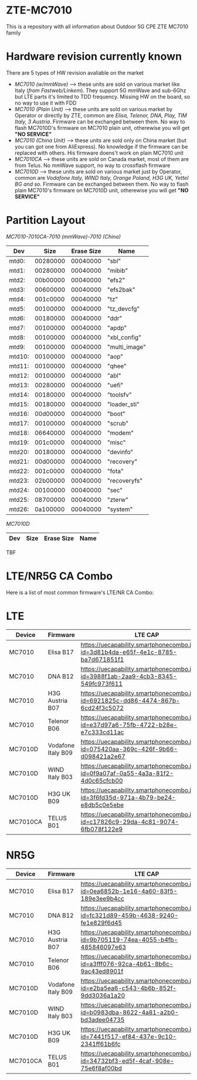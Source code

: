 # ZTE-MC7010
This is a repository with all information about Outdoor 5G CPE ZTE MC7010 family

# Hardware revision currently known
There are 5 types of HW revision avaliable on the market

- *MC7010 (w/mmWave)* --> these units are sold on various market like Italy (*from Fastweb/Linkem*). They support 5G mmWave and sub-6Ghz but LTE parts it's limited to TDD frequency. Missing HW on the board, so no way to use it with FDD
- *MC7010 (Plain Unit)* --> these units are sold on various market by Operator or directly by ZTE, common are *Elisa, Telenor, DNA, Play, TIM Italy, 3 Austria*. Firmware can be exchanged between them. No way to flash MC7010D's firmware on MC7010 plain unit, otherewise you will get  **"NO SERVICE"**
- *MC7010 (China Unit)* --> these units are sold only on China market (but you can got one from AliExpress). No knowledge if the firmware can be replaced with others. His firmware doens't work on plain MC7010 unit
- *MC7010CA* --> these units are sold on Canada market, most of them are from Telus. No mmWave support, no way to crossflash firmware
- *MC7010D* --> these units are sold on various market just by Operator, common are *Vodafone Italy, WIND Italy, Orange Poland, H3G UK, Yettel BG and so*. Firmware can be exchanged between them. No way to flash plain MC7010's firmware on MC7010D unit, otherewise you will get **"NO SERVICE"**

# Partition Layout
*MC7010-7010CA-7010 (mmWave)-7010 (China)*

| Dev    | Size     | Erase Size | Name          |
|--------|----------|------------|---------------|
| mtd0:  | 00280000 | 00040000   | "sbl"         |
| mtd1:  | 00280000 | 00040000   | "mibib"       |
| mtd2:  | 00b00000 | 00040000   | "efs2"        |
| mtd3:  | 00600000 | 00040000   | "efs2bak"     |
| mtd4:  | 001c0000 | 00040000   | "tz"          |
| mtd5:  | 00100000 | 00040000   | "tz_devcfg"   |
| mtd6:  | 00180000 | 00040000   | "ddr"         |
| mtd7:  | 00100000 | 00040000   | "apdp"        |
| mtd8:  | 00100000 | 00040000   | "xbl_config"  |
| mtd9:  | 00100000 | 00040000   | "multi_image" |
| mtd10: | 00100000 | 00040000   | "aop"         |
| mtd11: | 00100000 | 00040000   | "qhee"        |
| mtd12: | 00100000 | 00040000   | "abl"         |
| mtd13: | 00280000 | 00040000   | "uefi"        |
| mtd14: | 00180000 | 00040000   | "toolsfv"     |
| mtd15: | 00180000 | 00040000   | "loader_sti"  |
| mtd16: | 00d00000 | 00040000   | "boot"        |
| mtd17: | 00100000 | 00040000   | "scrub"       |
| mtd18: | 06640000 | 00040000   | "modem"       |
| mtd19: | 001c0000 | 00040000   | "misc"        |
| mtd20: | 00180000 | 00040000   | "devinfo"     |
| mtd21: | 00d00000 | 00040000   | "recovery"    |
| mtd22: | 001c0000 | 00040000   | "fota"        |
| mtd23: | 02b00000 | 00040000   | "recoveryfs"  |
| mtd24: | 00100000 | 00040000   | "sec"         |
| mtd25: | 08700000 | 00040000   | "zterw"       |
| mtd26: | 0a100000 | 00040000   | "system"      |

*MC7010D*

| Dev    | Size     | Erase Size | Name          |
|--------|----------|------------|---------------|
TBF

# LTE/NR5G CA Combo
Here is a list of most common firmware's LTE/NR CA Combo:
# LTE
| Device   | Firmware           | LTE CAP                                                                               |
|----------|--------------------|---------------------------------------------------------------------------------------|
| MC7010   | Elisa B17          | https://uecapability.smartphonecombo.it/view/?id=3d81b4da-e65f-4e1c-8785-ba7d671851f1 |
| MC7010   | DNA B12            | https://uecapability.smartphonecombo.it/view/?id=3988f1ab-2aa9-4cb3-8345-549fc973f611 |
| MC7010   | H3G Austria B07    | https://uecapability.smartphonecombo.it/view/?id=6921825c-dd86-4474-867b-6cd24f3c5072 |
| MC7010   | Telenor B06        | https://uecapability.smartphonecombo.it/view/?id=e37d97a6-75fb-4722-b28e-e7c333cd11ac |
| MC7010D  | Vodafone Italy B09 | https://uecapability.smartphonecombo.it/view/?id=075420aa-369c-426f-9b66-d098421a2e67 |
| MC7010D  | WIND Italy B03     | https://uecapability.smartphonecombo.it/view/?id=0f9a07af-0a55-4a3a-81f2-4d0c65cfcb00 |
| MC7010D  | H3G UK B09         | https://uecapability.smartphonecombo.it/view/?id=3f6fd35d-971a-4b79-be24-e8db5c0e5ebe |
| MC7010CA | TELUS B01          | https://uecapability.smartphonecombo.it/view/?id=c17826c9-29da-4c81-9074-6fb078f122e9 |
# NR5G
| Device   | Firmware           | LTE CAP                                                                               |
|----------|--------------------|---------------------------------------------------------------------------------------|
| MC7010   | Elisa B17          | https://uecapability.smartphonecombo.it/view/?id=0ea6852b-1e16-4a60-83f5-189e3ee9b4cc |
| MC7010   | DNA B12            | https://uecapability.smartphonecombo.it/view/?id=fc321d89-459b-4638-9240-fe1e829f6d45 |
| MC7010   | H3G Austria B07    | https://uecapability.smartphonecombo.it/view/?id=9b705119-74ea-4055-b4fb-485846097e63 |
| MC7010   | Telenor B06        | https://uecapability.smartphonecombo.it/view/?id=a3fff076-92ca-4b61-8b6c-9ac43ed8901f |
| MC7010D  | Vodafone Italy B09 | https://uecapability.smartphonecombo.it/view/?id=e2ba5ea6-c543-4b6b-852f-9dd3036a1a20 |
| MC7010D  | WIND Italy B03     | https://uecapability.smartphonecombo.it/view/?id=b0983dba-8622-4a81-a2b0-bd3adee04735 |
| MC7010D  | H3G UK B09         | https://uecapability.smartphonecombo.it/view/?id=7441f517-ef84-437e-9c10-2341ff61b6fc |
| MC7010CA | TELUS B01          | https://uecapability.smartphonecombo.it/view/?id=34732bf3-ed5f-4caf-908e-75e6f8af00bd |

